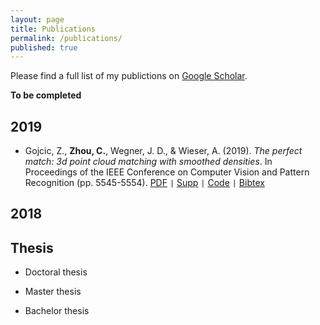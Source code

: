 ```yaml
---
layout: page
title: Publications
permalink: /publications/
published: true
---
```


Please find a full list of my publictions on [Google Scholar](https://scholar.google.ch/citations?user=DGxuxdUAAAAJ&hl=en).

**To be completed**
## 2019
- Gojcic, Z., **Zhou, C.**, Wegner, J. D., & Wieser, A. (2019). *The perfect match: 3d point cloud matching with smoothed densities*. In Proceedings of the IEEE Conference on Computer Vision and Pattern Recognition (pp. 5545-5554). [PDF](http://openaccess.thecvf.com/content_CVPR_2019/papers/Gojcic_The_Perfect_Match_3D_Point_Cloud_Matching_With_Smoothed_Densities_CVPR_2019_paper.pdf) <code>&#124;</code> [Supp](https://pdfs.semanticscholar.org/6e9a/c892c37fbd0b3892e6ba7b561a94980417da.pdf) <code>&#124;</code> [Code](https://github.com/zgojcic/3DSmoothNet) <code>&#124;</code> [Bibtex](https://scholar.googleusercontent.com/scholar.bib?q=info:Rx9p5PN6SGEJ:scholar.google.com/&output=citation&scisdr=CgW_cvd6ENHUh-nzgRA:AAGBfm0AAAAAXhn2mRCktFStXW_SOzF0-DcM_gmScCsi&scisig=AAGBfm0AAAAAXhn2md0YJdl-okGXvsZcrf3GUpwwjjLR&scisf=4&ct=citation&cd=-1&hl=en)

## 2018

## Thesis
- Doctoral thesis

- Master thesis
- Bachelor thesis
